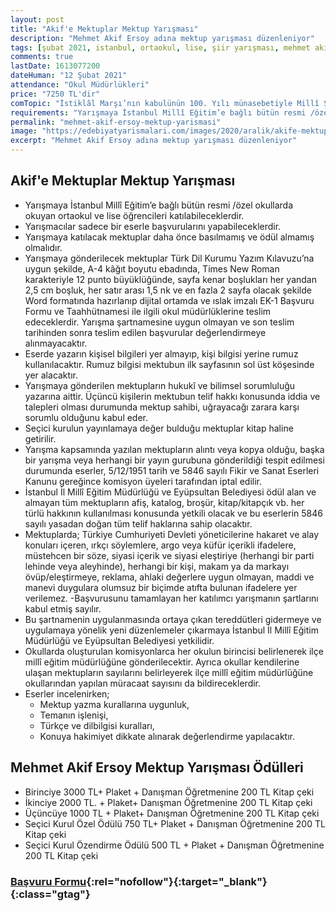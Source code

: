 ```yaml
---
layout: post
title: "Akif'e Mektuplar Mektup Yarışması"
description: "Mehmet Akif Ersoy adına mektup yarışması düzenleniyor"
tags: [şubat 2021, istanbul, ortaokul, lise, şiir yarışması, mehmet akif ersoy]
comments: true
lastDate: 1613077200 
dateHuman: "12 Şubat 2021"
attendance: "Okul Müdürlükleri"
price: "7250 TL'dir"
comTopic: "İstiklâl Marşı’nın kabulünün 100. Yılı münasebetiyle Millî Şairimiz Mehmet Âkif Ersoy’a mektupların yazılabileceği yarışma Âkif’e Mektuplar"
requirements: "Yarışmaya İstanbul Millî Eğitim’e bağlı bütün resmi /özel okullarda okuyan ortaokul ve lise öğrencileri katılabileceklerdir."
permalink: "mehmet-akif-ersoy-mektup-yarismasi"
image: "https://edebiyatyarismalari.com/images/2020/aralik/akife-mektuplar-mektup-yarismasi.jpg"
excerpt: "Mehmet Akif Ersoy adına mektup yarışması düzenleniyor"
---
```


## Akif'e Mektuplar Mektup Yarışması
- Yarışmaya İstanbul Millî Eğitim’e bağlı bütün resmi /özel okullarda okuyan ortaokul ve lise öğrencileri katılabileceklerdir.
- Yarışmacılar sadece bir eserle başvurularını yapabileceklerdir.
- Yarışmaya katılacak mektuplar daha önce basılmamış ve ödül almamış olmalıdır.
- Yarışmaya gönderilecek mektuplar Türk Dil Kurumu Yazım Kılavuzu’na uygun şekilde, A-4 kâğıt boyutu ebadında, Times New Roman karakteriyle 12 punto büyüklüğünde, sayfa kenar boşlukları her yandan 2,5 cm boşluk, her satır arası 1,5 nk ve en fazla 2 sayfa olacak şekilde Word formatında hazırlanıp dijital ortamda ve ıslak imzalı EK-1 Başvuru Formu ve Taahhütnamesi ile ilgili okul müdürlüklerine teslim edeceklerdir. Yarışma şartnamesine uygun olmayan ve son teslim tarihinden sonra teslim edilen başvurular değerlendirmeye alınmayacaktır.
- Eserde yazarın kişisel bilgileri yer almayıp, kişi bilgisi yerine rumuz kullanılacaktır. Rumuz bilgisi mektubun ilk sayfasının sol üst köşesinde yer alacaktır.
- Yarışmaya gönderilen mektupların hukukî ve bilimsel sorumluluğu yazarına aittir. Üçüncü kişilerin mektubun telif hakkı konusunda iddia ve talepleri olması durumunda mektup sahibi, uğrayacağı zarara karşı sorumlu olduğunu kabul eder.
- Seçici kurulun yayınlamaya değer bulduğu mektuplar kitap haline getirilir.
- Yarışma kapsamında yazılan mektupların alıntı veya kopya olduğu, başka bir yarışma veya herhangi bir yayın gurubuna gönderildiği tespit edilmesi durumunda eserler, 5/12/1951 tarih ve 5846 sayılı Fikir ve Sanat Eserleri Kanunu gereğince komisyon üyeleri tarafından iptal edilir.
- İstanbul İl Millî Eğitim Müdürlüğü ve Eyüpsultan Belediyesi ödül alan ve almayan tüm mektupların afiş, katalog, broşür, kitap/kitapçık vb. her türlü hakkının kullanılması konusunda yetkili olacak ve bu eserlerin 5846 sayılı yasadan doğan tüm telif haklarına sahip olacaktır.
- Mektuplarda; Türkiye Cumhuriyeti Devleti yöneticilerine hakaret ve alay konuları içeren, ırkçı söylemlere, argo veya küfür içerikli ifadelere, müstehcen bir söze, siyasi içerik ve siyasi eleştiriye (herhangi bir parti lehinde veya aleyhinde), herhangi bir kişi, makam ya da markayı övüp/eleştirmeye, reklama,
ahlaki değerlere uygun olmayan, maddi ve manevi duygulara olumsuz bir biçimde atıfta bulunan ifadelere yer verilemez. -Başvurusunu tamamlayan her katılımcı yarışmanın şartlarını kabul etmiş sayılır.
- Bu şartnamenin uygulanmasında ortaya çıkan tereddütleri gidermeye ve uygulamaya yönelik yeni düzenlemeler çıkarmaya İstanbul İl Millî Eğitim Müdürlüğü ve Eyüpsultan Belediyesi yetkilidir.
- Okullarda oluşturulan komisyonlarca her okulun birincisi belirlenerek ilçe millî eğitim müdürlüğüne gönderilecektir. Ayrıca okullar kendilerine ulaşan mektupların sayılarını belirleyerek ilçe millî eğitim müdürlüğüne okullarından yapılan müracaat sayısını da bildireceklerdir.
- Eserler incelenirken;
    - Mektup yazma kurallarına uygunluk,
    - Temanın işlenişi,
    - Türkçe ve dilbilgisi kuralları,
    - Konuya hakimiyet dikkate alınarak değerlendirme yapılacaktır.

## Mehmet Akif Ersoy Mektup Yarışması Ödülleri
- Birinciye 3000 TL+ Plaket + Danışman Öğretmenine 200 TL Kitap çeki
- İkinciye 2000 TL. + Plaket+ Danışman Öğretmenine 200 TL Kitap çeki
- Üçüncüye 1000 TL + Plaket+ Danışman Öğretmenine 200 TL Kitap çeki
- Seçici Kurul Özel Ödülü 750 TL+ Plaket + Danışman Öğretmenine 200 TL Kitap çeki
- Seçici Kurul Özendirme Ödülü 500 TL + Plaket + Danışman Öğretmenine 200 TL Kitap çeki

### [Başvuru Formu](http://istmem.meb.gov.tr/img/akife_mektuplar.docx?ref=edebiyatyarismalari.com){:rel="nofollow"}{:target="_blank"}{:class="gtag"}